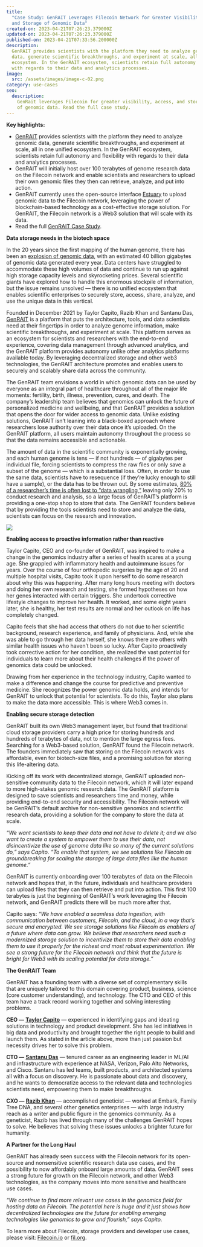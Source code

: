 ```yaml
---
title:
  "Case Study: GenRAIT Leverages Filecoin Network for Greater Visibility, Access,
  and Storage of Genomic Data"
created-on: 2023-04-21T07:26:23.379000Z
updated-on: 2023-04-21T07:26:23.379000Z
published-on: 2023-04-21T07:33:56.200000Z
description:
  GenRAIT provides scientists with the platform they need to analyze genomic
  data, generate scientific breakthroughs, and experiment at scale, all in one unified
  ecosystem. In the GenRAIT ecosystem, scientists retain full autonomy and flexibility
  with regards to their data and analytics processes.
image:
  src: /assets/images/image-c-02.png
category: use-cases
seo:
  description:
    GenRait leverages Filecoin for greater visibility, access, and storage
    of genomic data. Read the full case study.
---
```


**Key highlights:**

- [GenRAIT](https://www.genrait.com/) provides scientists with the platform they need to analyze genomic data, generate scientific breakthroughs, and experiment at scale, all in one unified ecosystem. In the GenRAIT ecosystem, scientists retain full autonomy and flexibility with regards to their data and analytics processes.
- GenRAIT will initially host over 100 terabytes of genome research data on the Filecoin network and enable scientists and researchers to upload their own genomic files they then can retrieve, analyze, and put into action.
- GenRAIT currently uses the open-source interface [Estuary](https://estuary.tech/) to upload genomic data to the Filecoin network, leveraging the power of blockchain-based technology as a cost-effective storage solution. For GenRAIT, the Filecoin network is a Web3 solution that will scale with its data.
- Read the full [GenRAIT Case Study](https://fil.org/blog/case-study-genrait-leverages-filecoin-network-for-greater-visibility-access-and-storage-of-genomic-data).

**Data storage needs in the biotech space**

In the 20 years since the first mapping of the human genome, there has been an [explosion of genomic data](https://www.ncbi.nlm.nih.gov/pmc/articles/PMC5958914/), with an estimated 40 billion gigabytes of genomic data generated every year. Data centers have struggled to accommodate these high volumes of data and continue to run up against high storage capacity levels and skyrocketing prices. Several scientific giants have explored how to handle this enormous stockpile of information, but the issue remains unsolved — there is no unified ecosystem that enables scientific enterprises to securely store, access, share, analyze, and use the unique data in this vertical.

Founded in December 2021 by Taylor Capito, Razib Khan and Santanu Das, [GenRAIT](https://www.genrait.com/) is a platform that puts the architecture, tools, and data scientists need at their fingertips in order to analyze genome information, make scientific breakthroughs, and experiment at scale. This platform serves as an ecosystem for scientists and researchers with the end-to-end experience, covering data management through advanced analytics, and the GenRAIT platform provides autonomy unlike other analytics platforms available today. By leveraging decentralized storage and other web3 technologies, the GenRAIT architecture promotes and enables users to securely and scalably share data across the community.

The GenRAIT team envisions a world in which genomic data can be used by everyone as an integral part of healthcare throughout all of the major life moments: fertility, birth, illness, prevention, cures, and death. The company’s leadership team believes that genomics can unlock the future of personalized medicine and wellbeing, and that GenRAIT provides a solution that opens the door for wider access to genomic data. Unlike existing solutions, GenRAIT isn’t leaning into a black-boxed approach where researchers lose authority over their data once it’s uploaded. On the GenRAIT platform, all users maintain autonomy throughout the process so that the data remains accessible and actionable.

The amount of data in the scientific community is exponentially growing, and each human genome is tens — if not hundreds — of gigabytes per individual file, forcing scientists to compress the raw files or only save a subset of the genome — which is a substantial loss. Often, in order to use the same data, scientists have to resequence (if they’re lucky enough to still have a sample), or the data has to be thrown out. By some estimates, [80% of a researcher’s time is often lost to “data wrangling,”](https://www.datanami.com/2020/07/06/data-prep-still-dominates-data-scientists-time-survey-finds/) leaving only 20% to conduct research and analysis, so a large focus of GenRAIT’s platform is providing a one-stop shop to store that data. The GenRAIT founders believe that by providing the tools scientists need to store and analyze the data, scientists can focus on the research and innovation.

![](/assets/images/643e68aa0a5fe4f2f797ed84_0-ia6kbearu75cbfls.png)

**Enabling access to proactive information rather than reactive**

Taylor Capito, CEO and co-founder of GenRAIT, was inspired to make a change in the genomics industry after a series of health scares at a young age. She grappled with inflammatory health and autoimmune issues for years. Over the course of four orthopedic surgeries by the age of 20 and multiple hospital visits, Capito took it upon herself to do some research about why this was happening. After many long hours meeting with doctors and doing her own research and testing, she formed hypotheses on how her genes interacted with certain triggers. She undertook corrective lifestyle changes to improve her health. It worked, and some eight years later, she is healthy, her test results are normal and her outlook on life has completely changed.

Capito feels that she had access that others do not due to her scientific background, research experience, and family of physicians. And, while she was able to go through her data herself, she knows there are others with similar health issues who haven’t been so lucky. After Capito proactively took corrective action for her condition, she realized the vast potential for individuals to learn more about their health challenges if the power of genomics data could be unlocked.

Drawing from her experience in the technology industry, Capito wanted to make a difference and change the course for predictive and preventive medicine. She recognizes the power genomic data holds, and intends for GenRAIT to unlock that potential for scientists. To do this, Taylor also plans to make the data more accessible. This is where Web3 comes in.

**Enabling secure storage detection**

GenRAIT built its own Web3 management layer, but found that traditional cloud storage providers carry a high price for storing hundreds and hundreds of terabytes of data, not to mention the large egress fees. Searching for a Web3-based solution, GenRAIT found the Filecoin network. The founders immediately saw that storing on the Filecoin network was affordable, even for biotech-size files, and a promising solution for storing this life-altering data.

Kicking off its work with decentralized storage, GenRAIT uploaded non-sensitive community data to the Filecoin network, which it will later expand to more high-stakes genomic research data. The GenRAIT platform is designed to save scientists and researchers time and money, while providing end-to-end security and accessibility. The Filecoin network will be GenRAIT’s default archive for non-sensitive genomics and scientific research data, providing a solution for the company to store the data at scale.

_“We want scientists to keep their data and not have to delete it; and we also want to create a system to empower them to use their data, not disincentivize the use of genome data like so many of the current solutions do,” says Capito. “To enable that system, we see solutions like Filecoin as groundbreaking for scaling the storage of large data files like the human genome.”_

GenRAIT is currently onboarding over 100 terabytes of data on the Filecoin network and hopes that, in the future, individuals and healthcare providers can upload files that they can then retrieve and put into action. This first 100 terabytes is just the beginning of GenRAIT’s work leveraging the Filecoin network, and GenRAIT predicts there will be much more after that.

Capito says: _“We have enabled a seamless data ingestion, with communication between customers, Filecoin, and the cloud, in a way that’s secure and encrypted. We see storage solutions like Filecoin as enablers of a future where data can grow. We believe that researchers need such a modernized storage solution to incentivize them to store their data enabling them to use it properly for the richest and most robust experimentation. We see a strong future for the Filecoin network and think that the future is bright for Web3 with its scaling potential for data storage.”_

**The GenRAIT Team**

GenRAIT has a founding team with a diverse set of complementary skills that are uniquely tailored to this domain covering product, business, science (core customer understanding), and technology. The CTO and CEO of this team have a track record working together and solving interesting problems.

**CEO —** [**Taylor Capito**](https://www.linkedin.com/in/taylorcapito/) — experienced in identifying gaps and ideating solutions in technology and product development. She has led initiatives in big data and productivity and brought together the right people to build and launch them. As stated in the article above, more than just passion but necessity drives her to solve this problem.

**CTO —** [**Santanu Das**](https://www.linkedin.com/in/drsantanudas/) — tenured career as an engineering leader in ML/AI and infrastructure with experience at NASA, Verizon, Palo Alto Networks, and Cisco. Santanu has led teams, built products, and architected systems all with a focus on discovery. He is passionate about data and discovery, and he wants to democratize access to the relevant data and technologies scientists need, empowering them to make breakthroughs.

**CXO —** [**Razib Khan**](https://www.linkedin.com/in/razibkhan/) — accomplished geneticist — worked at Embark, Family Tree DNA, and several other genetics enterprises — with large industry reach as a writer and public figure in the genomics community. As a geneticist, Razib has lived through many of the challenges GenRAIT hopes to solve. He believes that solving these issues unlocks a brighter future for humanity.

**A Partner for the Long Haul**

GenRAIT has already seen success with the Filecoin network for its open-source and nonsensitive scientific research data use cases, and the possibility to now affordably onboard large amounts of data. GenRAIT sees a strong future for growth on the Filecoin network, and other Web3 technologies, as the company moves into more sensitive and healthcare use cases.

_“We continue to find more relevant use cases in the genomics field for hosting data on Filecoin. The potential here is huge and it just shows how decentralized technologies are the future for enabling emerging technologies like genomics to grow and flourish,” says Capito._

To learn more about Filecoin, storage providers and developer use cases, please visit: [Filecoin.io](https://filecoin.io/) or [fil.org](https://fil.org/).
